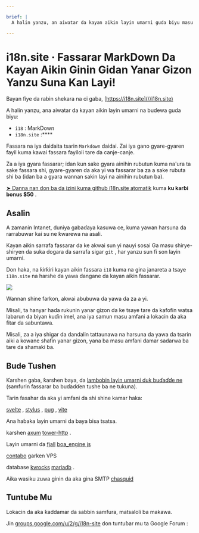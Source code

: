 ```yaml
---

brief: |
  A halin yanzu, an aiwatar da kayan aikin layin umarni guda biyu masu buɗewa: i18 (kayan aikin fassarar layin umarni na MarkDown) da i18n.site ( janareta mai tsayayyen rubutun harshe da yawa)

---
```



# i18n.site · Fassarar MarkDown Da Kayan Aikin Ginin Gidan Yanar Gizon Yanzu Suna Kan Layi!

Bayan fiye da rabin shekara na ci gaba, [https://i18n.site](//i18n.site)

A halin yanzu, ana aiwatar da kayan aikin layin umarni na buɗewa guda biyu:

* `i18` : MarkDown
* `i18n.site` :****

Fassara na iya daidaita tsarin `Markdown` daidai. Zai iya gano gyare-gyaren fayil kuma kawai fassara fayiloli tare da canje-canje.

Za a iya gyara fassarar; idan kun sake gyara ainihin rubutun kuma na'ura ta sake fassara shi, gyare-gyaren da aka yi wa fassarar ba za a sake rubuta shi ba (idan ba a gyara wannan sakin layi na ainihin rubutun ba).

[➤ Danna nan don ba da izini kuma github i18n.site atomatik](https://github.com/login/oauth/authorize?client_id=Ov23liuGAmK0plc9FgB3&amp;scope=user:email,user:follow,public_repo) kuma **ku karɓi bonus $50** .

## Asalin

A zamanin Intanet, duniya gabaɗaya kasuwa ce, kuma yawan harsuna da rarrabuwar kai su ne ƙwarewa na asali.

Kayan aikin sarrafa fassarar da ke akwai sun yi nauyi sosai Ga masu shirye-shiryen da suka dogara da sarrafa sigar `git` , har yanzu sun fi son layin umarni.

Don haka, na ƙirƙiri kayan aikin fassara `i18` kuma na gina janareta a tsaye `i18n.site` na harshe da yawa dangane da kayan aikin fassarar.

![](https://p.3ti.site/1723777556.avif)

Wannan shine farkon, akwai abubuwa da yawa da za a yi.

Misali, ta hanyar haɗa rukunin yanar gizon da ke tsaye tare da kafofin watsa labarun da biyan kuɗin imel, ana iya samun masu amfani a lokacin da aka fitar da sabuntawa.

Misali, za a iya shigar da dandalin tattaunawa na harsuna da yawa da tsarin aiki a kowane shafin yanar gizon, yana ba masu amfani damar sadarwa ba tare da shamaki ba.

## Bude Tushen

Ƙarshen gaba, ƙarshen baya, da [lambobin layin umarni duk buɗaɗɗe ne](https://i18n.site/i18n.site/c/src) (samfurin fassarar ba buɗaɗɗen tushe ba ne tukuna).

Tarin fasahar da aka yi amfani da shi shine kamar haka:

[svelte](https://svelte.dev) , [stylus](https://stylus-lang.com) , [pug](https://github.com/pugjs/pug) , [vite](https://github.com/vitejs/vite)

Ana haɓaka layin umarni da baya bisa tsatsa.

karshen [axum](https://github.com/tokio-rs/axum) [tower-http](https://github.com/tower-rs/tower-http/releases) .

Layin umarni da [fjall](https://github.com/fjall-rs/fjall) [boa_engine js](https://docs.rs/boa_engine)

[contabo](https://my.contabo.com) garken VPS

database [kvrocks](https://kvrocks.apache.org) [mariadb](https://mariadb.org) .

Aika wasiku zuwa ginin da aka gina SMTP [chasquid](https://github.com/albertito/chasquid)

## Tuntube Mu

Lokacin da aka ƙaddamar da sabbin samfura, matsaloli ba makawa.

Jin [groups.google.com/u/2/g/i18n-site](https://groups.google.com/u/2/g/i18n-site) don tuntuɓar mu ta Google Forum :